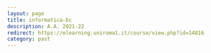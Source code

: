 ```yaml
---
layout: page
title: informatica-bc
description: A.A. 2021-22
redirect: https://elearning.uniroma1.it/course/view.php?id=14816
category: past
---
```



